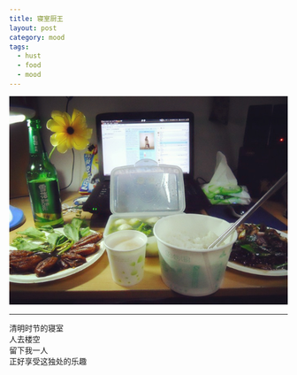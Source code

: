 ```yaml
---
title: 寝室厨王
layout: post
category: mood
tags:
  - hust
  - food
  - mood
---
```


![Qingming](/media/image/2011/qingming-dorm.jpg)  

---

清明时节的寝室  
人去楼空  
留下我一人  
正好享受这独处的乐趣   
